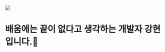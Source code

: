 <a href="https://www.instagram.com/hyu_ni1_">
    <img src="https://img.shields.io/badge/Instagram-E4405F?style=flat-square&logo=instagram&logoColor=white"/>
</a>


# 배움에는 끝이 없다고 생각하는 개발자 강현입니다.👋 
<!--
**hyunnn12/hyunnn12** is a ✨ _special_ ✨ repository because its `README.md` (this file) appears on your GitHub profile.

Here are some ideas to get you started:

- 🔭 I’m currently working on ...
- 🌱 I’m currently learning ...
- 👯 I’m looking to collaborate on ...
- 🤔 I’m looking for help with ...
- 💬 Ask me about ...
- 📫 How to reach me: ...
- 😄 Pronouns: ...
- ⚡ Fun fact: ...
-->
